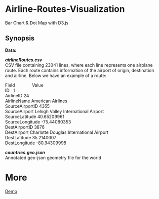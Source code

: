 # Airline-Routes-Visualization
Bar Chart & Dot Map with D3.js
## Synopsis
**Data:**

***airlineRoutes.csv*** <br>
CSV file containing 23041 lines, where each line represents one airplane route. Each route contains information of the airport of origin, destination and airline. Below we have an example of a route: <br>

Field&nbsp;&nbsp;&nbsp;&nbsp;&nbsp;&nbsp;&nbsp;&nbsp;&nbsp;&nbsp;&nbsp;&nbsp;&nbsp;&nbsp;Value <br>
ID&nbsp;&nbsp;&nbsp;1 <br>
AirlineID	       24 <br>
AirlineName	     American Airlines <br>
SourceAirportID	 4355 <br>
SourceAirport	   Lehigh Valley International Airport <br>
SourceLatitude	 40.65209961 <br>
SourceLongitude	 -75.44080353 <br>
DestAirportID	   3876 <br>
DestAirport	     Charlotte Douglas International Airport <br>
DestLatitude	   35.2140007 <br>
DestLongitude	   -80.94309998 <br>

***countries.geo.json***<br>
Annotated geo-json geometry file for the world
# More
[Demo](https://rahulgaonkar.github.io/Airline-Routes-Visualization/)
